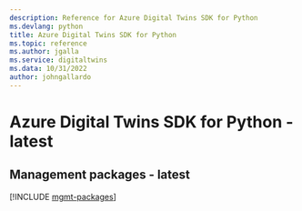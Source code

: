 ```yaml
---
description: Reference for Azure Digital Twins SDK for Python
ms.devlang: python
title: Azure Digital Twins SDK for Python
ms.topic: reference
ms.author: jgalla
ms.service: digitaltwins
ms.data: 10/31/2022
author: johngallardo
---
```

# Azure Digital Twins SDK for Python - latest

## Management packages - latest
[!INCLUDE [mgmt-packages](digital-twins-mgmt-index.md)]